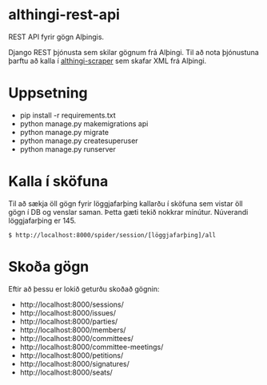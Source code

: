 # althingi-rest-api
REST API fyrir gögn Alþingis.

Django REST þjónusta sem skilar gögnum frá Alþingi. Til að nota þjónustuna þarftu að kalla í <a href="https://github.com/busla/althingi-scraper">althingi-scraper</a> sem skafar XML frá Alþingi.

# Uppsetning
* pip install -r requirements.txt
* python manage.py makemigrations api
* python manage.py migrate
* python manage.py createsuperuser
* python manage.py runserver

# Kalla í sköfuna
Til að sækja öll gögn fyrir löggjafarþing kallarðu í sköfuna sem vistar öll gögn í DB og venslar saman. Þetta gæti tekið nokkrar mínútur. Núverandi löggjafarþing er 145.

```
$ http://localhost:8000/spider/session/[löggjafarþing]/all
```

# Skoða gögn
Eftir að þessu er lokið geturðu skoðað gögnin:

* http://localhost:8000/sessions/
* http://localhost:8000/issues/
* http://localhost:8000/parties/
* http://localhost:8000/members/
* http://localhost:8000/committees/
* http://localhost:8000/committee-meetings/
* http://localhost:8000/petitions/
* http://localhost:8000/signatures/
* http://localhost:8000/seats/

